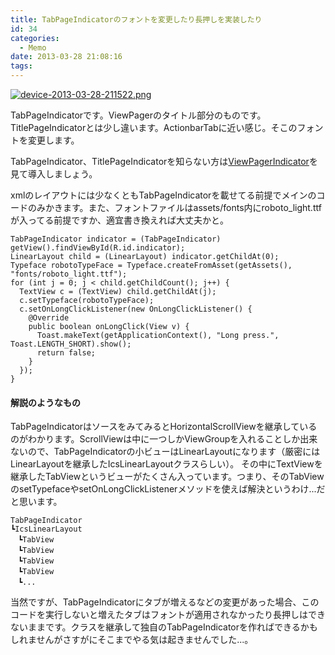 ```yaml
---
title: TabPageIndicatorのフォントを変更したり長押しを実装したり
id: 34
categories:
  - Memo
date: 2013-03-28 21:08:16
tags:
---
```


[![device-2013-03-28-211522.png](/images/device-2013-03-28-211522-thumb-400x44-81.png)](/images/device-2013-03-28-211522.png)

TabPageIndicatorです。ViewPagerのタイトル部分のものです。TitlePageIndicatorとは少し違います。ActionbarTabに近い感じ。そこのフォントを変更します。

TabPageIndicator、TitlePageIndicatorを知らない方は[ViewPagerIndicator](http://viewpagerindicator.com/)を見て導入しましょう。

<!--more-->

xmlのレイアウトには少なくともTabPageIndicatorを載せてる前提でメインのコードのみかきます。また、フォントファイルはassets/fonts内にroboto_light.ttfが入ってる前提ですか、適宜書き換えれば大丈夫かと。

```
TabPageIndicator indicator = (TabPageIndicator) getView().findViewById(R.id.indicator);
LinearLayout child = (LinearLayout) indicator.getChildAt(0);
Typeface robotoTypeFace = Typeface.createFromAsset(getAssets(), "fonts/roboto_light.ttf");
for (int j = 0; j < child.getChildCount(); j++) {
  TextView c = (TextView) child.getChildAt(j);
  c.setTypeface(robotoTypeFace);
  c.setOnLongClickListener(new OnLongClickListener() {
    @Override
    public boolean onLongClick(View v) {
      Toast.makeText(getApplicationContext(), "Long press.", Toast.LENGTH_SHORT).show();
      return false;
    }
  });
}
```

#### 解説のようなもの

TabPageIndicatorはソースをみてみるとHorizontalScrollViewを継承しているのがわかります。ScrollViewは中に一つしかViewGroupを入れることしか出来ないので、TabPageIndicatorの小ビューはLinearLayoutになります（厳密にはLinearLayoutを継承したIcsLinearLayoutクラスらしい）。
その中にTextViewを継承したTabViewというビューがたくさん入っています。つまり、そのTabViewのsetTypefaceやsetOnLongClickListenerメソッドを使えば解決というわけ...だと思います。

```
TabPageIndicator
┗IcsLinearLayout
　┗TabView
　┗TabView
　┗TabView
　┗TabView
　┗...
```

当然ですが、TabPageIndicatorにタブが増えるなどの変更があった場合、このコードを実行しないと増えたタブはフォントが適用されなかったり長押しはできないままです。クラスを継承して独自のTabPageIndicatorを作ればできるかもしれませんがさすがにそこまでやる気は起きませんでした...。
